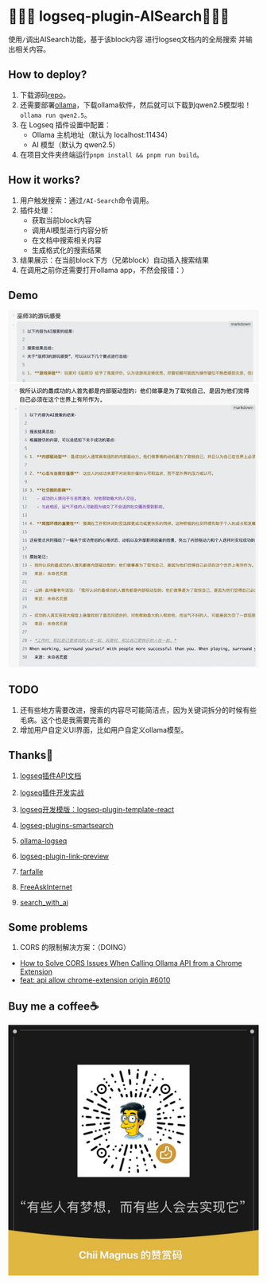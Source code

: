 # 🎉🎉🎉 logseq-plugin-AISearch💫💫💫

使用`/`调出AISearch功能，基于该block内容 进行logseq文档内的全局搜索 并输出相关内容。


## How to deploy?
1. 下载源码[repo](https://github.com/chiimagnus/logseq-AIsearch)。
2. 还需要部署[ollama](https://ollama.com/)，下载ollama软件，然后就可以下载到qwen2.5模型啦！`ollama run qwen2.5`。
3. 在 Logseq 插件设置中配置：
   - Ollama 主机地址（默认为 localhost:11434）
   - AI 模型（默认为 qwen2.5）
4. 在项目文件夹终端运行`pnpm install && pnpm run build`。


## How it works?
1. 用户触发搜索：通过`/AI-Search`命令调用。
2. 插件处理：
   - 获取当前block内容
   - 调用AI模型进行内容分析
   - 在文档中搜索相关内容
   - 生成格式化的搜索结果
3. 结果展示：在当前block下方（兄弟block）自动插入搜索结果
4. 在调用之前你还需要打开ollama app，不然会报错：）

## Demo
![demo.png](public/demo1.png)
![demo.png](public/demo2.png)


## TODO
1. 还有些地方需要改进，搜索的内容尽可能简洁点，因为关键词拆分的时候有些毛病。这个也是我需要完善的
2. 增加用户自定义UI界面，比如用户自定义ollama模型。


## Thanks🙏
1. [logseq插件API文档](https://plugins-doc.logseq.com/)
2. [logseq插件开发实战](https://correctroad.gitbook.io/logseq-plugins-in-action/chapter-1/make-logseq-plugins-support-settings)
3. [logseq开发模版：logseq-plugin-template-react](https://github.com/pengx17/logseq-plugin-template-react)

1. [logseq-plugins-smartsearch](https://github.com/sethyuan/logseq-plugin-smartsearch)
2. [ollama-logseq](https://github.com/omagdy7/ollama-logseq)
3. [logseq-plugin-link-preview](https://github.com/pengx17/logseq-plugin-link-preview)

1. [farfalle](https://github.com/rashadphz/farfalle)
2. [FreeAskInternet](https://github.com/nashsu/FreeAskInternet)
3. [search_with_ai](https://github.com/yokingma/search_with_ai)


## Some problems
1. CORS 的限制解决方案：（DOING）
 - [How to Solve CORS Issues When Calling Ollama API from a Chrome Extension](https://blog.mellowtel.com/how-to-solve-cors-issues-when-calling-ollama-api-from-a-chrome-extension)
 - [feat: api allow chrome-extension origin #6010](https://github.com/ollama/ollama/pull/6010)


## Buy me a coffee☕️
![buymeacoffee](public/buymeacoffee.jpg)